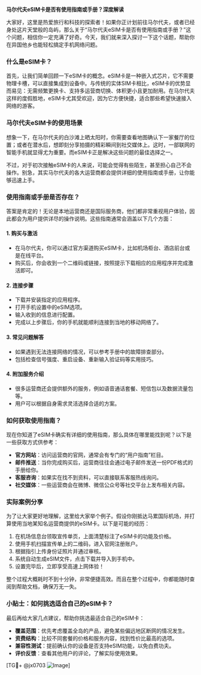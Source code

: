 **马尔代夫eSIM卡是否有使用指南或手册？深度解读**

大家好，这里是热爱旅行和科技的探索者！如果你正计划前往马尔代夫，或者已经身处这片天堂般的岛屿，那么关于“马尔代夫eSIM卡是否有使用指南或手册？”这个问题，相信你一定充满了好奇。今天，我们就来深入探讨一下这个话题，帮助你在异国他乡也能轻松搞定手机网络问题。

### 什么是eSIM卡？

首先，让我们简单回顾一下eSIM卡的概念。eSIM卡是一种嵌入式芯片，它不需要物理卡槽，可以直接集成到设备中。与传统的实体SIM卡相比，eSIM卡的优势显而易见：无需频繁更换卡、支持多运营商切换、体积更小且更加耐用。在马尔代夫这样的度假胜地，eSIM卡尤其受欢迎，因为它方便快捷，适合那些希望快速接入网络的游客。

### 马尔代夫eSIM卡的使用场景

想象一下，在马尔代夫的白沙滩上晒太阳时，你需要查看地图确认下一家餐厅的位置；或者在潜水后，想即刻分享拍摄的精彩瞬间到社交媒体上。这时，一部联网的智能手机就显得尤为重要。而eSIM卡正是解决这些问题的最佳选择之一。

不过，对于初次接触eSIM卡的人来说，可能会觉得有些陌生，甚至担心自己不会操作。别急，其实马尔代夫的各大运营商都会提供详细的使用指南或手册，让你能够迅速上手。

### 使用指南或手册是否存在？

答案是肯定的！无论是本地运营商还是国际服务商，他们都非常重视用户体验，因此都会为用户提供详尽的操作说明。这些指南通常会涵盖以下几个方面：

#### 1. **购买与激活**
   - 在马尔代夫，你可以通过官方渠道购买eSIM卡，比如机场柜台、酒店前台或是在线平台。
   - 购买后，你会收到一个二维码或链接，按照提示下载相应的应用程序并完成激活即可。

#### 2. **连接步骤**
   - 下载并安装指定的应用程序。
   - 打开手机设置中的eSIM选项。
   - 输入收到的信息进行配置。
   - 完成以上步骤后，你的手机就能顺利连接到当地的移动网络了。

#### 3. **常见问题解答**
   - 如果遇到无法连接网络的情况，可以参考手册中的故障排查部分。
   - 包括检查信号强度、重启设备、重新输入验证码等实用技巧。

#### 4. **附加服务介绍**
   - 很多运营商还会提供额外的服务，例如语音通话套餐、短信包以及数据流量包等。
   - 用户可以根据自身需求灵活选择合适的方案。

### 如何获取使用指南？

现在你知道了eSIM卡确实有详细的使用指南，那么具体在哪里能找到呢？以下是一些获取方式供参考：

- **官方网站**：访问运营商的官网，通常会有专门的“用户指南”栏目。
- **邮件推送**：当你完成购买后，运营商往往会通过电子邮件发送一份PDF格式的手册给你。
- **客服咨询**：如果实在找不到资料，可以直接联系客服热线询问。
- **社交媒体**：一些运营商会在微博、微信公众号等社交平台上发布相关内容。

### 实际案例分享

为了让大家更好地理解，这里给大家举个例子。假设你刚抵达马累国际机场，并打算使用当地某知名运营商提供的eSIM卡。以下是可能的经历：

1. 在机场信息台领取宣传单页，上面清楚标注了eSIM卡的功能及价格。
2. 使用手机扫描宣传单上的二维码，进入官网注册账户。
3. 根据指引上传身份证照片并通过审核。
4. 系统自动生成eSIM文件，点击下载并导入到手机中。
5. 设置完毕后，立即享受高速上网体验！

整个过程大概耗时不到十分钟，非常便捷高效。而且在整个过程中，你都能随时查阅到帮助文档，确保万无一失。

### 小贴士：如何挑选适合自己的eSIM卡？

最后再给大家几点建议，帮助你挑选最适合自己的eSIM卡：

- **覆盖范围**：优先考虑覆盖全岛的产品，避免某些偏远地区断网的情况发生。
- **资费结构**：比较不同套餐的价格和服务内容，找到性价比最高的选项。
- **兼容性测试**：提前确认你的设备是否支持eSIM功能，以免白费功夫。
- **评价反馈**：查看其他用户的评论，了解实际使用效果。

[TG💪+ @jx0703 ![Image](https://github.com/user-attachments/assets/dbca1d08-cadb-493c-b0ec-ad6f7a83f270)]